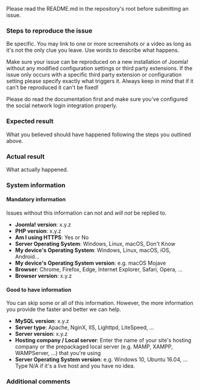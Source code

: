 Please read the README.md in the repository's root before submitting an issue.

### Steps to reproduce the issue

Be specific. You may link to one or more screenshots or a video as long as it's not the only clue you leave. Use words to describe what happens.

Make sure your issue can be reproduced on a new installation of Joomla! without any modified configuration settings or third party extensions. If the issue only occurs with a specific third party extension or configuration setting please specify exactly what triggers it. Always keep in mind that if it can't be reproduced it can't be fixed!

Please do read the documentation first and make sure you've configured the social network login integration properly.

### Expected result

What you believed should have happened following the steps you outlined above.

### Actual result

What actually happened.

### System information

#### Mandatory information

Issues without this information can not and _will not_ be replied to.

* **Joomla! version**: x.y.z
* **PHP version**: x.y.z
* **Am I using HTTPS**: Yes or No
* **Server Operating System**: Windows, Linux, macOS, Don't Know
* **My device's Operating System**: Windows, Linux, macOS, iOS, Android...
* **My device's Operating System version**: e.g. macOS Mojave
* **Browser**: Chrome, Firefox, Edge, Internet Explorer, Safari, Opera, ...
* **Browser version**: x.y.z

#### Good to have information

You can skip some or all of this information. However, the more information you provide the faster and better we can help.

* **MySQL version**: x.y.z
* **Server type**: Apache, NginX, IIS, Lighttpd, LiteSpeed, ...
* **Server version**: x.y.z
* **Hosting company / Local server**: Enter the name of your site's hosting company or the prepackaged local server (e.g. MAMP, XAMPP, WAMPServer, ...) that you're using
* **Server Operating System version**: e.g. Windows 10, Ubuntu 16.04, ... Type N/A if it's a live host and you have no idea. 

### Additional comments
